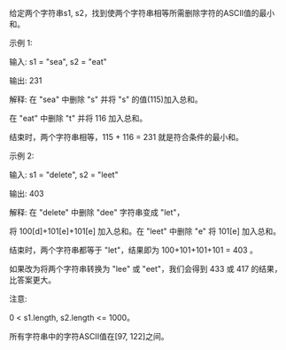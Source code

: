 给定两个字符串s1, s2，找到使两个字符串相等所需删除字符的ASCII值的最小和。

示例 1:

输入: s1 = "sea", s2 = "eat"

输出: 231

解释: 在 "sea" 中删除 "s" 并将 "s" 的值(115)加入总和。

在 "eat" 中删除 "t" 并将 116 加入总和。

结束时，两个字符串相等，115 + 116 = 231 就是符合条件的最小和。

示例 2:

输入: s1 = "delete", s2 = "leet"

输出: 403

解释: 在 "delete" 中删除 "dee" 字符串变成 "let"，

将 100[d]+101[e]+101[e] 加入总和。在 "leet" 中删除 "e" 将 101[e] 加入总和。

结束时，两个字符串都等于 "let"，结果即为 100+101+101+101 = 403 。

如果改为将两个字符串转换为 "lee" 或 "eet"，我们会得到 433 或 417 的结果，比答案更大。

注意:

0 < s1.length, s2.length <= 1000。

所有字符串中的字符ASCII值在[97, 122]之间。
